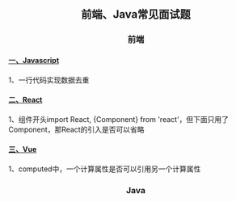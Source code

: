 ## <center>前端、Java常见面试题</center>

### <center>前端</center>

#### [一、Javascript](https://github.com/yixirumeng/blog/issues/1)

1、一行代码实现数据去重


#### [二、React](https://github.com/yixirumeng/blog/issues/2)

1、组件开头import React, {Component} from 'react'，但下面只用了Component，那React的引入是否可以省略


#### [三、Vue](https://github.com/yixirumeng/blog/issues/3)

1、computed中，一个计算属性是否可以引用另一个计算属性

### <center>Java</center>